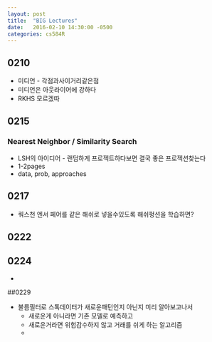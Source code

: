 ```yaml
---
layout: post
title:  "BIG Lectures"
date:   2016-02-10 14:30:00 -0500
categories: cs584R
---
```



## 0210
* 미디언 - 각점과사이거리같은점
* 미디언은 아웃라이어에 강하다
* RKHS 모르겠따


## 0215
### Nearest Neighbor / Similarity Search
* LSH의 아이디어 - 랜덤하게 프로젝트하다보면 결국 좋은 프로젝션찾는다
* 1-2pages
* data, prob, approaches


## 0217
* 쿼스천 엔서 페어를 같은 해쉬로 넣을수있도록 해쉬펑션을 학습하면?


## 0222

## 0224
* 

##0229
* 불름필터로 스톡데이터가 새로운패턴인지 아닌지 미리 알아보고나서 
	* 새로운게 아니라면 기존 모델로 예측하고
	* 새로운거라면 위험감수하지 않고 거래를 쉬게 하는 알고리즘
	* 